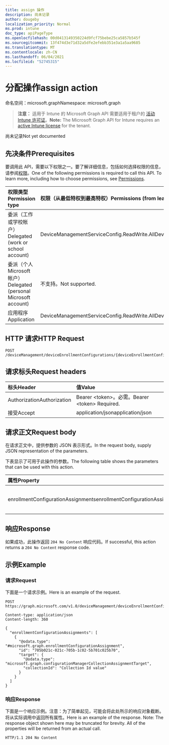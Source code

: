 ```yaml
---
title: assign 操作
description: 尚未记录
author: dougeby
localization_priority: Normal
ms.prod: intune
doc_type: apiPageType
ms.openlocfilehash: 00d0413149350224d9fcf75bebe25ca5857b545f
ms.sourcegitcommit: 13f474d3e71d32a5dfe2efebb351e3a1a5aa9685
ms.translationtype: MT
ms.contentlocale: zh-CN
ms.lasthandoff: 06/04/2021
ms.locfileid: "52745315"
---
```

# <a name="assign-action"></a><span data-ttu-id="c455a-103">分配操作</span><span class="sxs-lookup"><span data-stu-id="c455a-103">assign action</span></span>

<span data-ttu-id="c455a-104">命名空间：microsoft.graph</span><span class="sxs-lookup"><span data-stu-id="c455a-104">Namespace: microsoft.graph</span></span>

> <span data-ttu-id="c455a-105">**注意：** 适用于 Intune 的 Microsoft Graph API 需要适用于租户的 [活动 Intune 许可证](https://go.microsoft.com/fwlink/?linkid=839381)。</span><span class="sxs-lookup"><span data-stu-id="c455a-105">**Note:** The Microsoft Graph API for Intune requires an [active Intune license](https://go.microsoft.com/fwlink/?linkid=839381) for the tenant.</span></span>

<span data-ttu-id="c455a-106">尚未记录</span><span class="sxs-lookup"><span data-stu-id="c455a-106">Not yet documented</span></span>

## <a name="prerequisites"></a><span data-ttu-id="c455a-107">先决条件</span><span class="sxs-lookup"><span data-stu-id="c455a-107">Prerequisites</span></span>
<span data-ttu-id="c455a-p101">要调用此 API，需要以下权限之一。要了解详细信息，包括如何选择权限的信息，请参阅[权限](/graph/permissions-reference)。</span><span class="sxs-lookup"><span data-stu-id="c455a-p101">One of the following permissions is required to call this API. To learn more, including how to choose permissions, see [Permissions](/graph/permissions-reference).</span></span>

|<span data-ttu-id="c455a-110">权限类型</span><span class="sxs-lookup"><span data-stu-id="c455a-110">Permission type</span></span>|<span data-ttu-id="c455a-111">权限（从最低特权到最高特权）</span><span class="sxs-lookup"><span data-stu-id="c455a-111">Permissions (from least to most privileged)</span></span>|
|:---|:---|
|<span data-ttu-id="c455a-112">委派（工作或学校帐户）</span><span class="sxs-lookup"><span data-stu-id="c455a-112">Delegated (work or school account)</span></span>|<span data-ttu-id="c455a-113">DeviceManagementServiceConfig.ReadWrite.All</span><span class="sxs-lookup"><span data-stu-id="c455a-113">DeviceManagementServiceConfig.ReadWrite.All</span></span>|
|<span data-ttu-id="c455a-114">委派（个人 Microsoft 帐户）</span><span class="sxs-lookup"><span data-stu-id="c455a-114">Delegated (personal Microsoft account)</span></span>|<span data-ttu-id="c455a-115">不支持。</span><span class="sxs-lookup"><span data-stu-id="c455a-115">Not supported.</span></span>|
|<span data-ttu-id="c455a-116">应用程序</span><span class="sxs-lookup"><span data-stu-id="c455a-116">Application</span></span>|<span data-ttu-id="c455a-117">DeviceManagementServiceConfig.ReadWrite.All</span><span class="sxs-lookup"><span data-stu-id="c455a-117">DeviceManagementServiceConfig.ReadWrite.All</span></span>|

## <a name="http-request"></a><span data-ttu-id="c455a-118">HTTP 请求</span><span class="sxs-lookup"><span data-stu-id="c455a-118">HTTP Request</span></span>
<!-- {
  "blockType": "ignored"
}
-->
``` http
POST /deviceManagement/deviceEnrollmentConfigurations/{deviceEnrollmentConfigurationId}/assign
```

## <a name="request-headers"></a><span data-ttu-id="c455a-119">请求标头</span><span class="sxs-lookup"><span data-stu-id="c455a-119">Request headers</span></span>
|<span data-ttu-id="c455a-120">标头</span><span class="sxs-lookup"><span data-stu-id="c455a-120">Header</span></span>|<span data-ttu-id="c455a-121">值</span><span class="sxs-lookup"><span data-stu-id="c455a-121">Value</span></span>|
|:---|:---|
|<span data-ttu-id="c455a-122">Authorization</span><span class="sxs-lookup"><span data-stu-id="c455a-122">Authorization</span></span>|<span data-ttu-id="c455a-123">Bearer &lt;token&gt;。必需。</span><span class="sxs-lookup"><span data-stu-id="c455a-123">Bearer &lt;token&gt; Required.</span></span>|
|<span data-ttu-id="c455a-124">接受</span><span class="sxs-lookup"><span data-stu-id="c455a-124">Accept</span></span>|<span data-ttu-id="c455a-125">application/json</span><span class="sxs-lookup"><span data-stu-id="c455a-125">application/json</span></span>|

## <a name="request-body"></a><span data-ttu-id="c455a-126">请求正文</span><span class="sxs-lookup"><span data-stu-id="c455a-126">Request body</span></span>
<span data-ttu-id="c455a-127">在请求正文中，提供参数的 JSON 表示形式。</span><span class="sxs-lookup"><span data-stu-id="c455a-127">In the request body, supply JSON representation of the parameters.</span></span>

<span data-ttu-id="c455a-128">下表显示了可用于此操作的参数。</span><span class="sxs-lookup"><span data-stu-id="c455a-128">The following table shows the parameters that can be used with this action.</span></span>

|<span data-ttu-id="c455a-129">属性</span><span class="sxs-lookup"><span data-stu-id="c455a-129">Property</span></span>|<span data-ttu-id="c455a-130">类型</span><span class="sxs-lookup"><span data-stu-id="c455a-130">Type</span></span>|<span data-ttu-id="c455a-131">Description</span><span class="sxs-lookup"><span data-stu-id="c455a-131">Description</span></span>|
|:---|:---|:---|
|<span data-ttu-id="c455a-132">enrollmentConfigurationAssignments</span><span class="sxs-lookup"><span data-stu-id="c455a-132">enrollmentConfigurationAssignments</span></span>|<span data-ttu-id="c455a-133">[enrollmentConfigurationAssignment](../resources/intune-onboarding-enrollmentconfigurationassignment.md) 集合</span><span class="sxs-lookup"><span data-stu-id="c455a-133">[enrollmentConfigurationAssignment](../resources/intune-onboarding-enrollmentconfigurationassignment.md) collection</span></span>|<span data-ttu-id="c455a-134">尚未记录</span><span class="sxs-lookup"><span data-stu-id="c455a-134">Not yet documented</span></span>|



## <a name="response"></a><span data-ttu-id="c455a-135">响应</span><span class="sxs-lookup"><span data-stu-id="c455a-135">Response</span></span>
<span data-ttu-id="c455a-136">如果成功，此操作返回 `204 No Content` 响应代码。</span><span class="sxs-lookup"><span data-stu-id="c455a-136">If successful, this action returns a `204 No Content` response code.</span></span>

## <a name="example"></a><span data-ttu-id="c455a-137">示例</span><span class="sxs-lookup"><span data-stu-id="c455a-137">Example</span></span>

### <a name="request"></a><span data-ttu-id="c455a-138">请求</span><span class="sxs-lookup"><span data-stu-id="c455a-138">Request</span></span>
<span data-ttu-id="c455a-139">下面是一个请求示例。</span><span class="sxs-lookup"><span data-stu-id="c455a-139">Here is an example of the request.</span></span>
``` http
POST https://graph.microsoft.com/v1.0/deviceManagement/deviceEnrollmentConfigurations/{deviceEnrollmentConfigurationId}/assign

Content-type: application/json
Content-length: 360

{
  "enrollmentConfigurationAssignments": [
    {
      "@odata.type": "#microsoft.graph.enrollmentConfigurationAssignment",
      "id": "705b021c-021c-705b-1c02-5b701c025b70",
      "target": {
        "@odata.type": "microsoft.graph.configurationManagerCollectionAssignmentTarget",
        "collectionId": "Collection Id value"
      }
    }
  ]
}
```

### <a name="response"></a><span data-ttu-id="c455a-140">响应</span><span class="sxs-lookup"><span data-stu-id="c455a-140">Response</span></span>
<span data-ttu-id="c455a-p102">下面是一个响应示例。注意：为了简单起见，可能会将此处所示的响应对象截断。将从实际调用中返回所有属性。</span><span class="sxs-lookup"><span data-stu-id="c455a-p102">Here is an example of the response. Note: The response object shown here may be truncated for brevity. All of the properties will be returned from an actual call.</span></span>
``` http
HTTP/1.1 204 No Content
```




